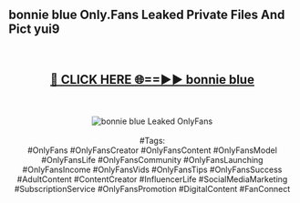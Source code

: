 <h2>bonnie blue Only.Fans Leaked Private Files And Pict yui9</h2>
<br>
<div align="center">
<h2><a href="https://mediafiles.top/bonnie_blue" rel="nofollow">🔴 CLICK HERE 🌐==►► bonnie blue</a></h2>
<br>
<br>
<a href="https://mediafiles.top/bonnie_blue" rel="nofollow" data-target="animated-image.originalLink"><img src="https://i.ibb.co.com/WyWwxjT/player-gif2.gif" alt="bonnie blue Leaked OnlyFans" style="max-width: 100%; display: inline-block;" data-target="animated-image.originalImage"></a>
<br><br>
#Tags:
<br>
#OnlyFans #OnlyFansCreator #OnlyFansContent #OnlyFansModel #OnlyFansLife #OnlyFansCommunity #OnlyFansLaunching #OnlyFansIncome #OnlyFansVids #OnlyFansTips #OnlyFansSuccess #AdultContent #ContentCreator #InfluencerLife #SocialMediaMarketing #SubscriptionService #OnlyFansPromotion #DigitalContent #FanConnect
</div>
<br>